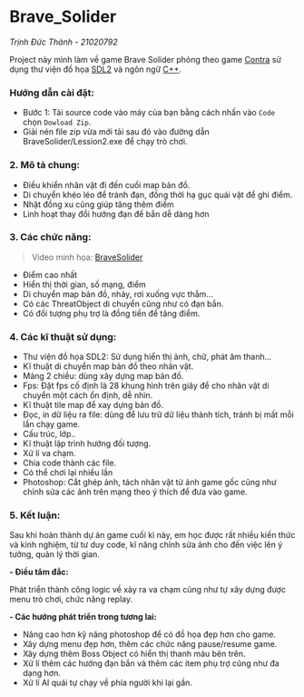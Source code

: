 # Brave_Solider
_Trịnh Đức Thành - 21020792_
 
Project này mình làm về game Brave Solider phỏng theo game [Contra](https://gamevui.vn/contra/game) sử dụng thư viện đồ họa [SDL2](https://www.libsdl.org/) và ngôn ngữ [C++](https://vi.wikipedia.org/wiki/C%2B%2B).

### Hướng dẫn cài đặt:
- Bước 1: Tải source code vào máy của bạn bằng cách nhấn vào `Code` chọn `Dowload Zip`.
- Giải nén file zip vừa mới tải sau đó vào đường dẫn BraveSolider/Lession2.exe để chạy trò chơi.

### 2. Mô tả chung:
- Điều khiển nhân vật đi đến cuối map bản đồ.
- Di chuyển khéo léo để tránh đạn, đồng thời hạ gục quái vật để ghi điểm.
- Nhặt đồng xu cũng giúp tăng thêm điểm
- Linh hoạt thay đổi hướng đạn để bắn dễ dàng hơn
 
### 3. Các chức năng:
> Video minh họa: 
> [BraveSolider](https://www.youtube.com/watch?v=GpWHwqQ7T-M)
- Điểm cao nhất
- Hiển thị thời gian, số mạng, điểm
- Di chuyển map bản đồ, nhảy, rơi xuống vực thẳm...
- Có các ThreatObject di chuyển cũng như có đạn bắn.
- Có đối tượng phụ trợ là đồng tiền để tăng điểm.

 
### 4. Các kĩ thuật sử dụng:
- Thư viện đồ họa SDL2: Sử dụng hiển thị ảnh, chữ, phát âm thanh...
- Kĩ thuật di chuyển map bản đồ theo nhân vật.
- Mảng 2 chiều: dùng xây dựng map bản đồ.
- Fps: Đặt fps cố định là 28 khung hình trên giây để cho nhân vật di chuyển một cách ổn định, dễ nhìn.
- Kĩ thuật tile map để xay dựng bản đồ.
- Đọc, in dữ liệu ra file: dùng để lưu trữ dữ liệu thành tích, tránh bị mất mỗi lần chạy game.
- Cấu trúc, lớp..
- Kĩ thuật lập trình hướng đối tượng.
- Xử lí va chạm.
- Chia code thành các file.
- Có thể chơi lại nhiều lần
- Photoshop: Cắt ghép ảnh, tách nhân vật từ ảnh game gốc cũng như chỉnh sửa các ảnh trên mạng theo ý thích để đưa vào game.

### 5. Kết luận:
Sau khi hoàn thành dự án game cuối kì này, em học được rất nhiều kiến thức và kinh nghiệm, từ tư duy code, kĩ năng chỉnh sửa ảnh cho đến việc lên ý tưởng, quản lý thời gian.
 
**- Điều tâm đắc:**
 
Phát triển thành công logic về xảy ra va chạm cũng như tự xây dựng được menu trò chơi, chức năng replay.
 
**- Các hướng phát triển trong tương lai:**
 
- Nâng cao hơn kỹ năng photoshop để có đồ họa đẹp hơn cho game.
- Xây dựng menu đẹp hơn, thêm các chức năng pause/resume game.
- Xây dựng thêm Boss Object có hiển thị thanh máu bên trên.
- Xử lí thêm các hướng đạn bắn và thêm các item phụ trợ cũng như đa dạng hơn.
- Xử lí AI quái tự chạy về phía người khi lại gần.

